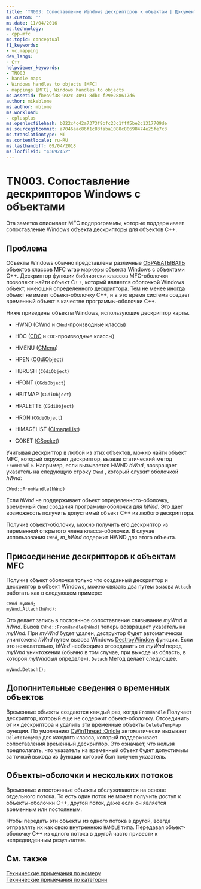 ```yaml
---
title: 'TN003: Сопоставление Windows дескрипторов к объектам | Документация Майкрософт'
ms.custom: ''
ms.date: 11/04/2016
ms.technology:
- cpp-mfc
ms.topic: conceptual
f1_keywords:
- vc.mapping
dev_langs:
- C++
helpviewer_keywords:
- TN003
- handle maps
- Windows handles to objects [MFC]
- mappings [MFC], Windows handles to objects
ms.assetid: fbea9f38-992c-4091-8dbc-f29e288617d6
author: mikeblome
ms.author: mblome
ms.workload:
- cplusplus
ms.openlocfilehash: b022c4c42a7373f9bfc23c1fff5be2c1317709de
ms.sourcegitcommit: a7046aac86f1c83faba1088c80698474e25fe7c3
ms.translationtype: MT
ms.contentlocale: ru-RU
ms.lasthandoff: 09/04/2018
ms.locfileid: "43692452"
---
```

# <a name="tn003-mapping-of-windows-handles-to-objects"></a>TN003. Сопоставление дескрипторов Windows с объектами
Эта заметка описывает MFC подпрограммы, которые поддерживает сопоставление Windows объекта дескрипторы для объектов C++.  
  
## <a name="the-problem"></a>Проблема  
 Объекты Windows обычно представлены различные [ОБРАБАТЫВАТЬ](/windows/desktop/WinProg/windows-data-types) объектов классов MFC wrap маркеры объекта Windows с объектами C++. Дескриптор функции библиотеки классов MFC-оболочки позволяют найти объект C++, который является оболочкой Windows объект, имеющий определенного дескриптора. Тем не менее иногда объект не имеет объект-оболочку C++, и в это время система создает временный объект в качестве программы-оболочки C++.  
  
 Ниже приведены объекты Windows, использующие дескриптор карты.  
  
-   HWND ([CWnd](../mfc/reference/cwnd-class.md) и `CWnd`-производные классы)  
  
-   HDC ([CDC](../mfc/reference/cdc-class.md) и `CDC`-производные классы)  
  
-   HMENU ([CMenu](../mfc/reference/cmenu-class.md))  
  
-   HPEN ([CGdiObject](../mfc/reference/cgdiobject-class.md))  
  
-   HBRUSH (`CGdiObject`)  
  
-   HFONT (`CGdiObject`)  
  
-   HBITMAP (`CGdiObject`)  
  
-   HPALETTE (`CGdiObject`)  
  
-   HRGN (`CGdiObject`)  
  
-   HIMAGELIST ([CImageList](../mfc/reference/cimagelist-class.md))  
  
-   СОКЕТ ([CSocket](../mfc/reference/csocket-class.md))  
  
 Учитывая дескриптор в любой из этих объектов, можно найти объект MFC, который окружает дескриптор, вызвав статический метод `FromHandle`. Например, если вызывается HWND *hWnd*, возвращает указатель на следующую строку `CWnd` , который служит оболочкой *hWnd*:  
  
```  
CWnd::FromHandle(hWnd)  
```  
  
 Если *hWnd* не поддерживает объект определенного-оболочку, временный `CWnd` создания программы-оболочки для *hWnd*. Это дает возможность получить допустимый объект C++ из любого дескриптора.  
  
 Получив объект-оболочку, можно получить его дескриптор из переменной открытого члена класса-оболочки. В случае использования `CWnd`, *m_hWnd* содержит HWND для этого объекта.  
  
## <a name="attaching-handles-to-mfc-objects"></a>Присоединение дескрипторов к объектам MFC  
 Получив объект оболочки только что созданный дескриптор и дескриптор в объект Windows, можно связать два путем вызова `Attach` работать как в следующем примере:  
  
```  
CWnd myWnd;  
myWnd.Attach(hWnd);
```  
  
 Это делает запись в постоянное сопоставление связывание *myWnd* и *hWnd*. Вызов `CWnd::FromHandle(hWnd)` теперь возвращает указатель на *myWnd*. При *myWnd* будет удален, деструктор будет автоматически уничтожена *hWnd* путем вызова Windows [DestroyWindow](/windows/desktop/api/winuser/nf-winuser-destroywindow) функции. Если это нежелательно, *hWnd* необходимо отсоединить от *myWnd* перед *myWnd* уничтожении (обычно в том случае, при выходе из область, в которой *myWnd*был определен). `Detach` Метод делает следующее.  
  
```  
myWnd.Detach();
```  
  
## <a name="more-about-temporary-objects"></a>Дополнительные сведения о временных объектов  
 Временные объекты создаются каждый раз, когда `FromHandle` Получает дескриптор, который еще не содержит объект-оболочку. Отсоединить от их дескриптора и удалить эти временные объекты `DeleteTempMap` функции. По умолчанию [CWinThread::OnIdle](../mfc/reference/cwinthread-class.md#onidle) автоматически вызывает `DeleteTempMap` для каждого класса, который поддерживает сопоставления временный дескриптор. Это означает, что нельзя предполагать, что указатель на временный объект будет допустимым за точкой выхода из функции которой был получен указатель.  
  
## <a name="wrapper-objects-and-multiple-threads"></a>Объекты-оболочки и нескольких потоков  
 Временные и постоянные объекты обслуживаются на основе отдельного потока. То есть один поток не может получить доступ к объекты-оболочки C++, другой поток, даже если он является временным или постоянным.  
  
 Чтобы передать эти объекты из одного потока в другой, всегда отправлять их как свою внутреннюю `HANDLE` типа. Передавая объект-оболочку C++ из одного потока в другой часто привести к непредвиденным результатам.  
  
## <a name="see-also"></a>См. также  
 [Технические примечания по номеру](../mfc/technical-notes-by-number.md)   
 [Технические примечания по категории](../mfc/technical-notes-by-category.md)

